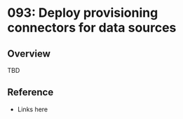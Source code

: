# 093: Deploy provisioning connectors for data sources

## Overview

TBD

## Reference

* Links here

